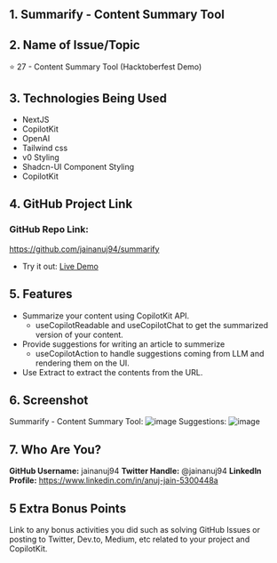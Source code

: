 ## 1. Summarify - Content Summary Tool

## 2. Name of Issue/Topic

⭐ 27 - Content Summary Tool (Hacktoberfest Demo)

## 3. Technologies Being Used

- NextJS
- CopilotKit
- OpenAI
- Tailwind css
- v0 Styling
- Shadcn-UI Component Styling
- CopilotKit

## 4. GitHub Project Link

### GitHub Repo Link: 
https://github.com/jainanuj94/summarify

- Try it out: [Live Demo](https://summarify-puce.vercel.app/)

## 5. Features

- Summarize your content using CopilotKit API.
    - useCopilotReadable and useCopilotChat to get the summarized version of your content.
- Provide suggestions for writing an article to summerize
    - useCopilotAction to handle suggestions coming from LLM and rendering them on the UI.
- Use Extract to extract the contents from the URL.

## 6. Screenshot

Summarify - Content Summary Tool:
![image](https://github.com/user-attachments/assets/44b6adca-bffb-4c60-b056-59760e6fcde1)
Suggestions:
![image](https://github.com/user-attachments/assets/23c6d02c-5dac-4b43-b46e-186928854ca1)

## 7. Who Are You?

**GitHub Username:** jainanuj94 
**Twitter Handle:** @jainanuj94 
**LinkedIn Profile:** https://www.linkedin.com/in/anuj-jain-5300448a

## 5 Extra Bonus Points

Link to any bonus activities you did such as solving GitHub Issues or posting to Twitter, Dev.to, Medium, etc related to your project and CopilotKit.
